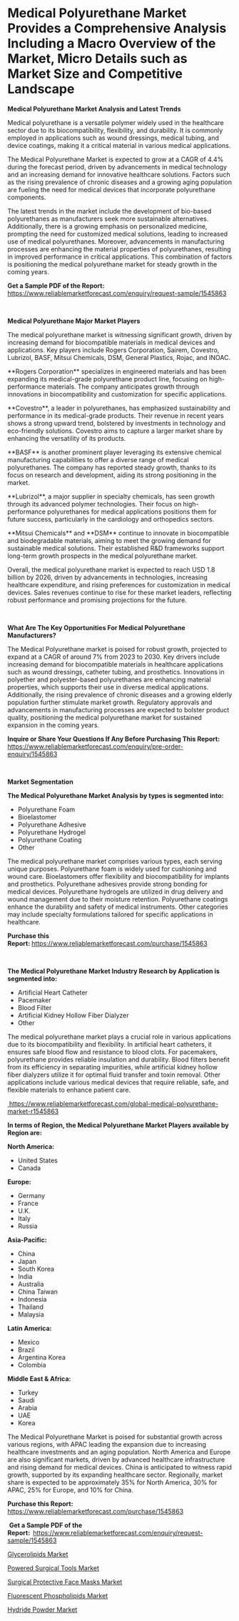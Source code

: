 <p><h1>Medical Polyurethane Market Provides a Comprehensive Analysis Including a Macro Overview of the Market, Micro Details such as Market Size and Competitive Landscape</h1></p><p><strong>Medical Polyurethane Market Analysis and Latest Trends</strong></p>
<p><p>Medical polyurethane is a versatile polymer widely used in the healthcare sector due to its biocompatibility, flexibility, and durability. It is commonly employed in applications such as wound dressings, medical tubing, and device coatings, making it a critical material in various medical applications.</p><p>The Medical Polyurethane Market is expected to grow at a CAGR of 4.4% during the forecast period, driven by advancements in medical technology and an increasing demand for innovative healthcare solutions. Factors such as the rising prevalence of chronic diseases and a growing aging population are fueling the need for medical devices that incorporate polyurethane components. </p><p>The latest trends in the market include the development of bio-based polyurethanes as manufacturers seek more sustainable alternatives. Additionally, there is a growing emphasis on personalized medicine, prompting the need for customized medical solutions, leading to increased use of medical polyurethanes. Moreover, advancements in manufacturing processes are enhancing the material properties of polyurethanes, resulting in improved performance in critical applications. This combination of factors is positioning the medical polyurethane market for steady growth in the coming years.</p></p>
<p><strong>Get a Sample PDF of the Report:&nbsp;</strong> <a href="https://www.reliablemarketforecast.com/enquiry/request-sample/1545863?utm_campaign=1141&utm_medium=2&utm_source=Github&utm_content=ia&utm_term=08112024&utm_id=medical-polyurethane">https://www.reliablemarketforecast.com/enquiry/request-sample/1545863</a></p>
<p>&nbsp;</p>
<p><strong>Medical Polyurethane Major Market Players</strong></p>
<p><p>The medical polyurethane market is witnessing significant growth, driven by increasing demand for biocompatible materials in medical devices and applications. Key players include Rogers Corporation, Sairem, Covestro, Lubrizol, BASF, Mitsui Chemicals, DSM, General Plastics, Rojac, and INOAC.</p><p>**Rogers Corporation** specializes in engineered materials and has been expanding its medical-grade polyurethane product line, focusing on high-performance materials. The company anticipates growth through innovations in biocompatibility and customization for specific applications. </p><p>**Covestro**, a leader in polyurethanes, has emphasized sustainability and performance in its medical-grade products. Their revenue in recent years shows a strong upward trend, bolstered by investments in technology and eco-friendly solutions. Covestro aims to capture a larger market share by enhancing the versatility of its products.</p><p>**BASF** is another prominent player leveraging its extensive chemical manufacturing capabilities to offer a diverse range of medical polyurethanes. The company has reported steady growth, thanks to its focus on research and development, aiding its strong positioning in the market.</p><p>**Lubrizol**, a major supplier in specialty chemicals, has seen growth through its advanced polymer technologies. Their focus on high-performance polyurethanes for medical applications positions them for future success, particularly in the cardiology and orthopedics sectors.</p><p>**Mitsui Chemicals** and **DSM** continue to innovate in biocompatible and biodegradable materials, aiming to meet the growing demand for sustainable medical solutions. Their established R&D frameworks support long-term growth prospects in the medical polyurethane market.</p><p>Overall, the medical polyurethane market is expected to reach USD 1.8 billion by 2026, driven by advancements in technologies, increasing healthcare expenditure, and rising preferences for customization in medical devices. Sales revenues continue to rise for these market leaders, reflecting robust performance and promising projections for the future.</p></p>
<p>&nbsp;</p>
<p><strong>What Are The Key Opportunities For Medical Polyurethane Manufacturers?</strong></p>
<p><p>The Medical Polyurethane market is poised for robust growth, projected to expand at a CAGR of around 7% from 2023 to 2030. Key drivers include increasing demand for biocompatible materials in healthcare applications such as wound dressings, catheter tubing, and prosthetics. Innovations in polyether and polyester-based polyurethanes are enhancing material properties, which supports their use in diverse medical applications. Additionally, the rising prevalence of chronic diseases and a growing elderly population further stimulate market growth. Regulatory approvals and advancements in manufacturing processes are expected to bolster product quality, positioning the medical polyurethane market for sustained expansion in the coming years.</p></p>
<p><strong>Inquire or Share Your Questions If Any Before Purchasing This Report:</strong> <a href="https://www.reliablemarketforecast.com/enquiry/pre-order-enquiry/1545863?utm_campaign=1141&utm_medium=2&utm_source=Github&utm_content=ia&utm_term=08112024&utm_id=medical-polyurethane">https://www.reliablemarketforecast.com/enquiry/pre-order-enquiry/1545863</a></p>
<p>&nbsp;</p>
<p><strong>Market Segmentation</strong></p>
<p><strong>The Medical Polyurethane Market Analysis by types is segmented into:</strong></p>
<p><ul><li>Polyurethane Foam</li><li>Bioelastomer</li><li>Polyurethane Adhesive</li><li>Polyurethane Hydrogel</li><li>Polyurethane Coating</li><li>Other</li></ul></p>
<p><p>The medical polyurethane market comprises various types, each serving unique purposes. Polyurethane foam is widely used for cushioning and wound care. Bioelastomers offer flexibility and biocompatibility for implants and prosthetics. Polyurethane adhesives provide strong bonding for medical devices. Polyurethane hydrogels are utilized in drug delivery and wound management due to their moisture retention. Polyurethane coatings enhance the durability and safety of medical instruments. Other categories may include specialty formulations tailored for specific applications in healthcare.</p></p>
<p><strong>Purchase this Report:&nbsp;</strong><a href="https://www.reliablemarketforecast.com/purchase/1545863?utm_campaign=1141&utm_medium=2&utm_source=Github&utm_content=ia&utm_term=08112024&utm_id=medical-polyurethane">https://www.reliablemarketforecast.com/purchase/1545863</a></p>
<p>&nbsp;</p>
<p><strong>The Medical Polyurethane Market Industry Research by Application is segmented into:</strong></p>
<p><ul><li>Artificial Heart Catheter</li><li>Pacemaker</li><li>Blood Filter</li><li>Artificial Kidney Hollow Fiber Dialyzer</li><li>Other</li></ul></p>
<p><p>The medical polyurethane market plays a crucial role in various applications due to its biocompatibility and flexibility. In artificial heart catheters, it ensures safe blood flow and resistance to blood clots. For pacemakers, polyurethane provides reliable insulation and durability. Blood filters benefit from its efficiency in separating impurities, while artificial kidney hollow fiber dialyzers utilize it for optimal fluid transfer and toxin removal. Other applications include various medical devices that require reliable, safe, and flexible materials to enhance patient care.</p></p>
<p><a href="https://www.reliablemarketforecast.com/global-medical-polyurethane-market-r1545863?utm_campaign=1141&utm_medium=2&utm_source=Github&utm_content=ia&utm_term=08112024&utm_id=medical-polyurethane">&nbsp;https://www.reliablemarketforecast.com/global-medical-polyurethane-market-r1545863</a></p>
<p><strong>In terms of Region, the Medical Polyurethane Market Players available by Region are:</strong></p>
<p>
    <p> <strong> North America: </strong>
        <ul>
            <li>United States</li>
            <li>Canada</li>
        </ul>
        </p> 
    <p> <strong> Europe: </strong>
        <ul>
            <li>Germany</li>
            <li>France</li>
            <li>U.K.</li>
            <li>Italy</li>
            <li>Russia</li>
        </ul>
        </p> 
    <p> <strong> Asia-Pacific: </strong>
        <ul>
            <li>China</li>
            <li>Japan</li>
            <li>South Korea</li>
            <li>India</li>
            <li>Australia</li>
            <li>China Taiwan</li>
            <li>Indonesia</li>
            <li>Thailand</li>
            <li>Malaysia</li>
        </ul>
        </p> 
    <p> <strong> Latin America: </strong>
        <ul>
            <li>Mexico</li>
            <li>Brazil</li>
            <li>Argentina Korea</li>
            <li>Colombia</li>
        </ul>
        </p> 
    <p> <strong> Middle East & Africa: </strong>
        <ul>
            <li>Turkey</li>
            <li>Saudi</li>
            <li>Arabia</li>
            <li>UAE</li>
            <li>Korea</li>
        </ul>
    </p>
    </p>
<p><p>The Medical Polyurethane Market is poised for substantial growth across various regions, with APAC leading the expansion due to increasing healthcare investments and an aging population. North America and Europe are also significant markets, driven by advanced healthcare infrastructure and rising demand for medical devices. China is anticipated to witness rapid growth, supported by its expanding healthcare sector. Regionally, market share is expected to be approximately 35% for North America, 30% for APAC, 25% for Europe, and 10% for China.</p></p>
<p><strong>Purchase this Report: </strong><a href="https://www.reliablemarketforecast.com/purchase/1545863?utm_campaign=1141&utm_medium=2&utm_source=Github&utm_content=ia&utm_term=08112024&utm_id=medical-polyurethane">https://www.reliablemarketforecast.com/purchase/1545863</a></p>
<p>&nbsp;<strong>Get a Sample PDF of the Report:&nbsp;&nbsp;</strong><a href="https://www.reliablemarketforecast.com/enquiry/request-sample/1545863?utm_campaign=1141&utm_medium=2&utm_source=Github&utm_content=ia&utm_term=08112024&utm_id=medical-polyurethane">https://www.reliablemarketforecast.com/enquiry/request-sample/1545863</a></p>
<p><strong></strong></p>
<p><p><a href="https://github.com/anitrabixvburgie/Market-Research-Report-List-1/blob/main/glycerolipids-market.md?utm_campaign=1141&utm_medium=2&utm_source=Github&utm_content=ia&utm_term=08112024&utm_id=medical-polyurethane">Glycerolipids Market</a></p><p><a href="https://issuu.com/reportprime-2/docs/powered-surgical-tools-market-size-_99d1889e996b4e?utm_campaign=1141&utm_medium=2&utm_source=Github&utm_content=ia&utm_term=08112024&utm_id=medical-polyurethane">Powered Surgical Tools Market</a></p><p><a href="https://issuu.com/reportprime-2/docs/surgical-protective-face-masks-mark_995631ccd3152e?utm_campaign=1141&utm_medium=2&utm_source=Github&utm_content=ia&utm_term=08112024&utm_id=medical-polyurethane">Surgical Protective Face Masks Market</a></p><p><a href="https://github.com/lmorisekv5e/Market-Research-Report-List-1/blob/main/fluorescent-phospholipids-market.md?utm_campaign=1141&utm_medium=2&utm_source=Github&utm_content=ia&utm_term=08112024&utm_id=medical-polyurethane">Fluorescent Phospholipids Market</a></p><p><a href="https://github.com/FassouRP/Market-Research-Report-List-6/blob/main/hydride-powder-market.md?utm_campaign=1141&utm_medium=2&utm_source=Github&utm_content=ia&utm_term=08112024&utm_id=medical-polyurethane">Hydride Powder Market</a></p></p>